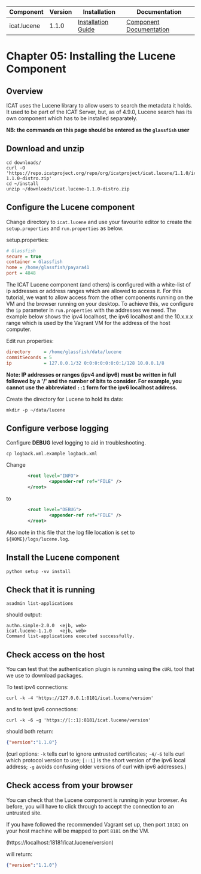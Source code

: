 | Component     | Version | Installation                                                                                  | Documentation |
| ---------     | ------- | ------------                                                                                  | ------------- |
| icat.lucene  | 1.1.0   | [Installation Guide](https://repo.icatproject.org/site/icat/lucene/1.1.0/installation.html)  | [Component Documentation](https://repo.icatproject.org/site/icat/lucene/1.1.0/) |

Chapter 05: Installing the Lucene Component
===========================================

Overview
--------

ICAT uses the Lucene library to allow users to search the metadata it holds. It used to be part of the ICAT Server, but, as of 4.9.0, Lucene search has its own component which has to be installed separately.

**NB: the commands on this page should be entered as the `glassfish` user**

Download and unzip
------------------

```Shell
cd downloads/
curl -O 'https://repo.icatproject.org/repo/org/icatproject/icat.lucene/1.1.0/icat.lucene-1.1.0-distro.zip'
cd ~/install
unzip ~/downloads/icat.lucene-1.1.0-distro.zip
```

Configure the Lucene component
------------------------------

Change directory to `icat.lucene` and use your favourite editor to create the `setup.properties` and `run.properties` as below.

setup.properties:
```INI
# Glassfish
secure = true
container = Glassfish
home = /home/glassfish/payara41
port = 4848
```

The ICAT Lucene component (and others) is configured with a white-list of ip addresses or address ranges which are allowed to access it. For this tutorial, we want to allow access from the other components running on the VM and the browser running on your desktop. To achieve this, we configure the `ip` parameter in `run.properties` with the addresses we need. The example below shows the ipv4 localhost, the ipv6 localhost and the 10.x.x.x range which is used by the Vagrant VM for the address of the host computer.

Edit run.properties:
```INI
directory     = /home/glassfish/data/lucene
commitSeconds = 5
ip            = 127.0.0.1/32 0:0:0:0:0:0:0:1/128 10.0.0.1/8
```
**Note: IP addresses or ranges (ipv4 and ipv6) must be written in full followed by a '/' and the number of bits to consider. For example, you cannot use the abbreviated `::1` form for the ipv6 localhost address.**

Create the directory for Lucene to hold its data:
```Shell
mkdir -p ~/data/lucene
```

Configure verbose logging
-------------------------

Configure **DEBUG** level logging to aid in troubleshooting.


```Shell
cp logback.xml.example logback.xml
```

Change

```XML
        <root level="INFO">
                <appender-ref ref="FILE" />
        </root>
```
to
```XML
        <root level="DEBUG">
                <appender-ref ref="FILE" />
        </root>
```

Also note in this file that the log file location is set to `${HOME}/logs/lucene.log`.

Install the Lucene component
----------------------------

```Shell
python setup -vv install
```

Check that it is running
------------------------

```Shell
asadmin list-applications
```
should output:
```
authn.simple-2.0.0  <ejb, web>
icat.lucene-1.1.0   <ejb, web>
Command list-applications executed successfully.
```

Check access on the host
------------------------

You can test that the authentication plugin is running using the `cURL` tool that we use to download packages.

To test ipv4 connections:
```Shell
curl -k -4 'https://127.0.0.1:8181/icat.lucene/version'
```
and to test ipv6 connections:
```Shell
curl -k -6 -g 'https://[::1]:8181/icat.lucene/version'
```
should both return:
```JSON
{"version":"1.1.0"}
```

(curl options: `-k` tells curl to ignore untrusted certificates; `-4/-6` tells curl which protocol version to use; `[::1]` is the short version of the ipv6 local address; `-g` avoids confusing older versions of curl with ipv6 addresses.)

Check access from your browser
------------------------------

You can check that the Lucene component is running in your browser. As before, you will have to click through to accept the connection to an untrusted site.

If you have followed the recommended Vagrant set up, then port `18181` on your host machine will be  mapped to port `8181` on the VM.

(https://localhost:18181/icat.lucene/version)

will return:
```JSON
{"version":"1.1.0"}
```
